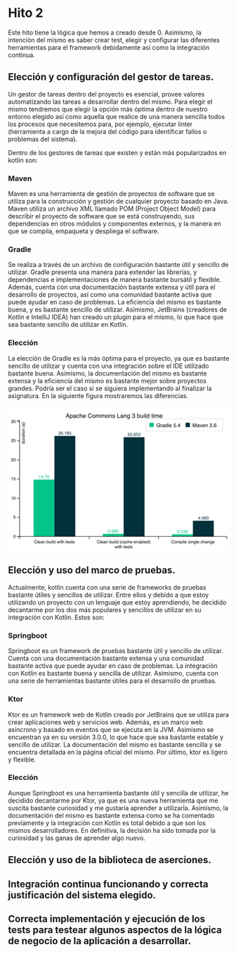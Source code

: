 # Hito 2
Este hito tiene la lógica que hemos a creado desde 0. Asimismo, la intención del mismo
es saber crear test, elegir y configurar las diferentes herramientas para el framework debidamente 
así como la integración continua.

## Elección y configuración del gestor de tareas.
Un gestor de tareas dentro del proyecto es esencial, provee valores automatizando las tareas a
desarrollar dentro del mismo. Para elegir el mismo tendremos que elegir la opción más óptima 
dentro de nuestro entorno elegido así como aquella que realice de una manera sencilla todos los 
procesos que necesitemos para, por ejemplo, ejecutar linter (herramienta a cargo de la mejora 
del código para identificar fallos o problemas del sistema).

Dentro de los gestores de tareas que existen y están más popularizados en kotlin son:
### Maven
Maven es una herramienta de gestión de proyectos de software que se utiliza para la construcción 
y gestión de cualquier proyecto basado en Java. Maven utiliza un archivo XML llamado POM (Project Object Model) 
para describir el proyecto de software que se está construyendo, sus dependencias en otros módulos y componentes 
externos, y la manera en que se compila, empaqueta y despliega el software. 

### Gradle
Se realiza a través de un archivo de configuración bastante útil y sencillo de utilizar.
Gradle presenta una manera para extender las librerías, y dependencias e implementaciones de manera bastante
bursátil y flexible. Además, cuenta con una documentación bastante extensa y útil para el desarrollo de
proyectos, así como una comunidad bastante activa que puede ayudar en caso de problemas. La eficiencia del mismo
es bastante buena, y es bastante sencillo de utilizar. Asimismo, JetBrains (creadores de Kotlin e IntelliJ IDEA)
han creado un plugin para el mismo, lo que hace que sea bastante sencillo de utilizar en Kotlin.

###  Elección
La elección de Gradle es la más óptima para el proyecto, ya que es bastante sencillo de utilizar y cuenta con
una integración sobre el IDE utilizado bastante buena. Asimismo, la documentación del mismo es bastante extensa
y la eficiencia del mismo es bastante mejor sobre proyectos grandes. Podría ser el caso si se siguiera implementando
al finalizar la asignatura. En la siguiente figura mostraremos las diferencias.

![img.png](img.png)

## Elección y uso del marco de pruebas.
Actualmente, kotlin cuenta con una serie de frameworks de pruebas bastante útiles y sencillos de utilizar. Entre ellos y
debido a que estoy utilizando un proyecto con un lenguaje que estoy aprendiendo, he decidido decantarme por los dos más
populares y sencillos de utilizar en su integración con Kotlin. Estos son:

### Springboot
Springboot es un framework de pruebas bastante útil y sencillo de utilizar. Cuenta con una documentación bastante extensa
y una comunidad bastante activa que puede ayudar en caso de problemas. La integración con Kotlin es bastante buena y sencilla
de utilizar. Asimismo, cuenta con una serie de herramientas bastante útiles para el desarrollo de pruebas.

### Ktor
Ktor es un framework web de Kotlin creado por JetBrains que se utiliza para crear aplicaciones web y servicios web.
Además, es un marco web asíncrono y basado en eventos que se ejecuta en la JVM. Asimismo se encuentran ya en su versión
3.0.0, lo que hace que sea bastante estable y sencillo de utilizar. La documentación del mismo es bastante sencilla y 
se encuentra detallada en la página oficial del mismo. Por último, ktor es ligero y flexible.

### Elección
Aunque Springboot es una herramienta bastante útil y sencilla de utilizar, he decidido decantarme por Ktor, ya que es
una nueva herramienta que me suscita bastante curiosidad y me gustaría aprender a utilizarla. Asimismo, la documentación
del mismo es bastante extensa como se ha comentado previamente y la integración con Kotlin es total debido a que son los 
mismos desarrolladores. En definitiva, la decisión ha sido tomada por la curiosidad y las ganas de aprender algo nuevo.

## Elección y uso de la biblioteca de aserciones.


## Integración continua funcionando y correcta justificación del sistema elegido.

## Correcta implementación y ejecución de los tests para testear algunos aspectos de la lógica de negocio de la aplicación a desarrollar.
   